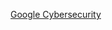 [Google Cybersecurity]([https://github.com/DashonJennings/GoogleITSupportProfessional/files/14566756/Google.Cybersecurity.pdf](https://coursera.org/share/86427a3a84e78c3abfa6bf0537afe864)https://coursera.org/share/86427a3a84e78c3abfa6bf0537afe864)
